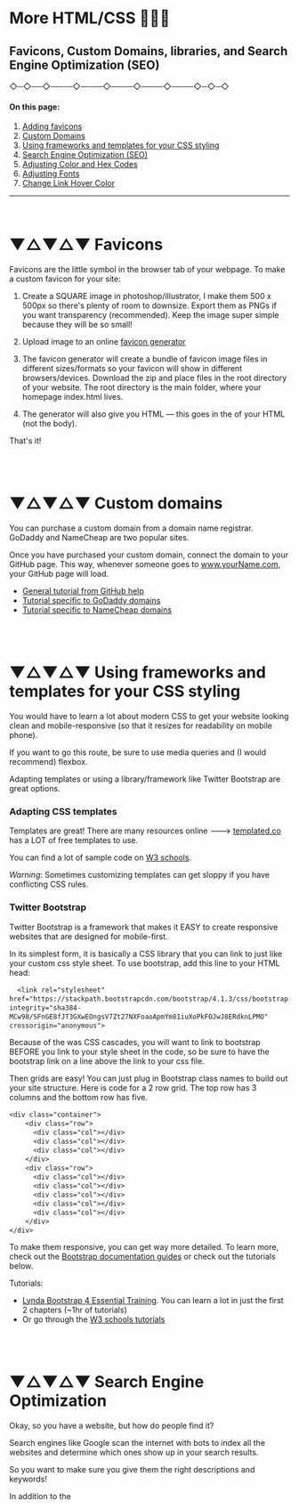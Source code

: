 
# More HTML/CSS 👏👾🤓
## Favicons, Custom Domains, libraries, and Search Engine Optimization (SEO)

 ◇─◇──◇────◇────◇────◇────◇────◇─◇─◇
<br />



#### On this page:

1. [Adding favicons](#-favicons)
2. [Custom Domains](#-custom-domains)
3. [Using frameworks and templates for your CSS styling](#-using-frameworks-and-templates-for-your-css-styling)
4. [Search Engine Optimization (SEO)](#-search-engine-optimization)
5. [Adjusting Color and Hex Codes](#adjusting-color-and-hex-codes)
6. [Adjusting Fonts](#adjusting-fonts)
7. [Change Link Hover Color](#change-link-hover-color)



---
<br>



# ▼△▼△▼ Favicons


Favicons are the little symbol in the browser tab of your webpage. To make a custom favicon for your site:

1. Create a SQUARE image in photoshop/illustrator, I make them 500 x 500px so there's plenty of room to downsize. Export them as PNGs if you want transparency (recommended). Keep the image super simple because they will be so small!

2. Upload image to an online [favicon generator](https://realfavicongenerator.net/)

3. The favicon generator will create a bundle of favicon image files in different sizes/formats so your favicon will show in different browsers/devices. Download the zip and place files in the root directory of your website. The root directory is the main folder, where your homepage index.html lives.

4. The generator will also give you HTML — this goes in the <head> of your HTML (not the body).

That's it!


<br>
<br>

# ▼△▼△▼ Custom domains


You can purchase a custom domain from a domain name registrar. GoDaddy and NameCheap are two popular sites.

Once you have purchased your custom domain, connect the domain to your GitHub page. This way, whenever someone goes to www.yourName.com, your GitHub page will load.

* [General tutorial from GitHub help](https://help.github.com/articles/quick-start-setting-up-a-custom-domain/)
* [Tutorial specific to GoDaddy domains](https://medium.com/@LovettLovett/github-pages-godaddy-f0318c2f25a)
* [Tutorial specific to NameCheap domains](http://davidensinger.com/2013/03/setting-the-dns-for-github-pages-on-namecheap/)


<br>
<br>


# ▼△▼△▼ Using frameworks and templates for your CSS styling

You would have to learn a lot about modern CSS to get your website looking clean and mobile-responsive (so that it resizes for readability on mobile phone).

If you want to go this route, be sure to use media queries and (I would recommend) flexbox.

Adapting templates or using a library/framework like Twitter Bootstrap are great options.

### Adapting CSS templates

Templates are great! There are many resources online ---> [templated.co](https://templated.co/) has a LOT of free templates to use.

You can find a lot of sample code on [W3 schools](https://www.w3schools.com/css/default.asp).

*Warning*: Sometimes customizing templates can get sloppy if you have conflicting CSS rules.


### Twitter Bootstrap

Twitter Bootstrap is a framework that makes it EASY to create responsive websites that are designed for mobile-first.

In its simplest form, it is basically a CSS library that you can link to just like your custom css style sheet. To use bootstrap, add this line to your HTML head:

      <link rel="stylesheet" href="https://stackpath.bootstrapcdn.com/bootstrap/4.1.3/css/bootstrap.min.css" integrity="sha384-MCw98/SFnGE8fJT3GXwEOngsV7Zt27NXFoaoApmYm81iuXoPkFOJwJ8ERdknLPMO" crossorigin="anonymous">


Because of the was CSS cascades, you will want to link to bootstrap BEFORE you link to your  style sheet in the code, so be sure to have the bootstrap link on a line above the link to your css file.

Then grids are easy! You can just plug in Bootstrap class names to build out your site structure. Here is code for a 2 row grid. The top row has 3 columns and the bottom row has five.

    <div class="container">
        <div class="row">
          <div class="col"></div>
          <div class="col"></div>
          <div class="col"></div>
        </div>
        <div class="row">
          <div class="col"></div>
          <div class="col"></div>
          <div class="col"></div>
          <div class="col"></div>
          <div class="col"></div>
        </div>
    </div>

To make them responsive, you can get way more detailed. To learn more, check out the [Bootstrap documentation guides](https://getbootstrap.com/docs/4.1/layout/grid/) or check out the tutorials below.

Tutorials:
* [Lynda Bootstrap 4 Essential Training](https://www.lynda.com/Bootstrap-tutorials/Bootstrap-4-Essential-Training/372545-2.html). You can learn a lot in just the first 2 chapters (~1hr of tutorials)
* Or go through the [W3 schools tutorials](https://www.w3schools.com/bootstrap4/default.asp)

<br>
<br>

# ▼△▼△▼ Search Engine Optimization

Okay, so you have a website, but how do people find it?

Search engines like Google scan the internet with bots to index all the websites and determine which ones show up in your search results.

So you want to make sure you give them the right descriptions and keywords!

In addition to the <title> tag, which shows up in the browser tab, you can also add a description and keywords. Insert this code into your HTML header, and read over this [PDF on how to optimize your HTML tags for bots](http://www.theinternetofbots.com/pdf/Search%20Engine%20Optimization%20-%20The%20Internet%20of%20Bots.pdf).


    <meta name="description" content="description in 50–300 characters (letters).">
    <meta name="keywords" content="artist, your name, your nick name, digital media art, all the keywords">

<br>

# Adjusting Color and Hex Codes

### **Open your main.css page if it is not yet. We are going to make _minor_ adjustments. Reminder: Be Careful and move slowly in CSS!**

![Portfolio Buildout](images/Art74_Portfolio_Buildout.043.jpeg)

![Portfolio Buildout](images/Art74_Portfolio_Buildout.044.jpeg)

![Portfolio Buildout](images/Art74_Portfolio_Buildout.045.jpeg)

![Portfolio Buildout](images/Art74_Portfolio_Buildout.046.jpeg)

<br>

# Adjusting Fonts

![Portfolio Buildout](images/Art74_Portfolio_Buildout.047.jpeg)

![Portfolio Buildout](images/Art74_Portfolio_Buildout.048.jpeg)

![Portfolio Buildout](images/Art74_Portfolio_Buildout.049.jpeg)

![Portfolio Buildout](images/Art74_Portfolio_Buildout.054.jpeg)

![Portfolio Buildout](images/Art74_Portfolio_Buildout.055.jpeg)

![Portfolio Buildout](images/Art74_Portfolio_Buildout.056.jpeg)

<br>

# Change Link Hover Color
You can add more style to your links and change the color on hover (when they are moused over), by adding more link 'a' selectors to your stylesheet.  For more link styling options- [check out this page.](https://www.w3schools.com/css/css_link.asp)


#### **Code to copy to your CSS document below your first 'a' selector:**


        /* mouse over link */
          a:hover {
              color: hotpink;
            }

### Your stylesheet should look like this:

![Portfolio Buildout](images/linkhover.png)
